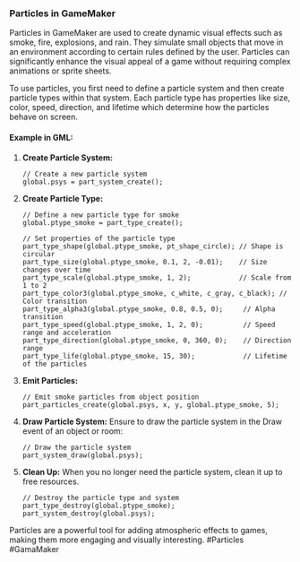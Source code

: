 ### Particles in GameMaker

Particles in GameMaker are used to create dynamic visual effects such as smoke, fire, explosions, and rain. They simulate small objects that move in an environment according to certain rules defined by the user. Particles can significantly enhance the visual appeal of a game without requiring complex animations or sprite sheets.

To use particles, you first need to define a particle system and then create particle types within that system. Each particle type has properties like size, color, speed, direction, and lifetime which determine how the particles behave on screen.

#### Example in GML:

1. **Create Particle System:**
   ```gml
   // Create a new particle system
   global.psys = part_system_create();
   ```

2. **Create Particle Type:**
   ```gml
   // Define a new particle type for smoke
   global.ptype_smoke = part_type_create();

   // Set properties of the particle type
   part_type_shape(global.ptype_smoke, pt_shape_circle); // Shape is circular
   part_type_size(global.ptype_smoke, 0.1, 2, -0.01);    // Size changes over time
   part_type_scale(global.ptype_smoke, 1, 2);            // Scale from 1 to 2
   part_type_color3(global.ptype_smoke, c_white, c_gray, c_black); // Color transition
   part_type_alpha3(global.ptype_smoke, 0.8, 0.5, 0);     // Alpha transition
   part_type_speed(global.ptype_smoke, 1, 2, 0);          // Speed range and acceleration
   part_type_direction(global.ptype_smoke, 0, 360, 0);    // Direction range
   part_type_life(global.ptype_smoke, 15, 30);            // Lifetime of the particles
   ```

3. **Emit Particles:**
   ```gml
   // Emit smoke particles from object position
   part_particles_create(global.psys, x, y, global.ptype_smoke, 5);
   ```

4. **Draw Particle System:**
   Ensure to draw the particle system in the Draw event of an object or room:
   ```gml
   // Draw the particle system
   part_system_draw(global.psys);
   ```

5. **Clean Up:**
   When you no longer need the particle system, clean it up to free resources.
   ```gml
   // Destroy the particle type and system
   part_type_destroy(global.ptype_smoke);
   part_system_destroy(global.psys);
   ```

Particles are a powerful tool for adding atmospheric effects to games, making them more engaging and visually interesting. #Particles #GamaMaker